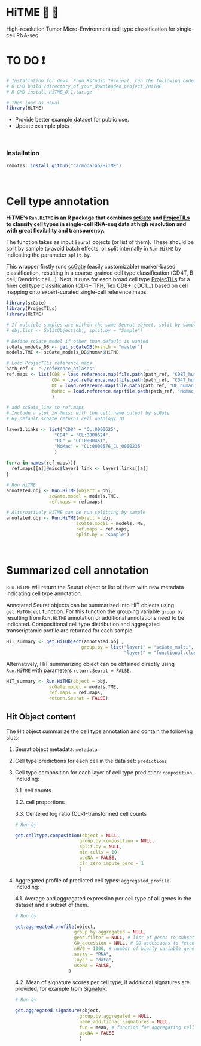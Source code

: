 # HiTME :dart: :facepunch:

High-resolution Tumor Micro-Environment cell type classification for single-cell RNA-seq

# TO DO ❗

``` r
# Installation for devs. From Rstudio Terminal, run the following code:
# R CMD build /directory_of_your_downloaded_project_/HiTME
# R CMD install HiTME_0.1.tar.gz

# Then load as usual
library(HiTME)
```

-   Provide better example dataset for public use.
-   Update example plots

<br>

### Installation

``` r
remotes::install_github("carmonalab/HiTME")
```

<br>

# Cell type annotation

**HiTME's `Run.HiTME` is an R package that combines [scGate](https://github.com/carmonalab/scGate) and [ProjecTILs](https://github.com/carmonalab/ProjecTILs) to classify cell types in single-cell RNA-seq data at high resolution and with great flexibility and transparency.**

The function takes as input `Seurat` objects (or list of them). These should be split by sample to avoid batch effects, or split internally in `Run.HitME` by indicating the parameter `split.by`.

This wrapper firstly runs [scGate](https://github.com/carmonalab/scGate) (easily customizable) marker-based classification, resulting in a coarse-grained cell type classification (CD4T, B cell, Dendritic cell...). Next, it runs for each broad cell type [ProjecTILs](https://github.com/carmonalab/ProjecTILs) for a finer cell type classification (CD4+ TFH, Tex CD8+, cDC1...) based on cell mapping onto expert-curated single-cell reference maps.

``` r
library(scGate)
library(ProjecTILs)
library(HiTME)

# If multiple samples are within the same Seurat object, split by sample.
# obj.list <- SplitObject(obj, split.by = "Sample")

# Define scGate model if other than default is wanted
scGate_models_DB <- get_scGateDB(branch = "master")
models.TME <- scGate_models_DB$human$HiTME

# Load ProjecTILs reference maps
path_ref <- "~/reference_atlases"
ref.maps <- list(CD8 = load.reference.map(file.path(path_ref, "CD8T_human_ref_v1.rds")),
                 CD4 = load.reference.map(file.path(path_ref, "CD4T_human_ref_v2.rds")),
                 DC = load.reference.map(file.path(path_ref, "DC_human_ref_v1.rds")),
                 MoMac = load.reference.map(file.path(path_ref, "MoMac_human_v1.rds"))
                 )

# add scGate_link to ref.maps
# Include a slot in @misc with the cell name output by scGate
# By default scGate returns cell ontology ID

layer1.links <- list("CD8" = "CL:0000625",
                  "CD4" = "CL:0000624",
                  "DC" = "CL:0000451",
                  "MoMac" = "CL:0000576_CL:0000235"
                  )
                  
for(a in names(ref.maps)){
  ref.maps[[a]]@misc$layer1_link <- layer1.links[[a]]
}

# Run HiTME
annotated.obj <- Run.HiTME(object = obj,
                scGate.model = models.TME,
                ref.maps = ref.maps)

# Alternatively HiTME can be run splitting by sample
annotated.obj <- Run.HiTME(object = obj,
                          scGate.model = models.TME,
                          ref.maps = ref.maps,
                          split.by = "sample")
```

<br>

# Summarized cell annotation

`Run.HiTME` will return the Seurat object or list of them with new metadata indicating cell type annotation.

Annotated Seurat objects can be summarized into HiT objects using `get.HiTObject` function. For this function the grouping variable `group.by` resulting from `Run.HiTME` annotation or additional annotations need to be indicated. Compositional cell type distribution and aggregated transcriptomic profile are returned for each sample.

``` r
HiT_summary <- get.HiTObject(annotated.obj ,
                            group.by = list("layer1" = "scGate_multi",
                                            "layer2" = "functional.cluster"))
```

Alternatively, HiT summarizing object can be obtained directly using `Run.HiTME` with parameters `return.Seurat = FALSE`.

``` r
HiT_summary <- Run.HiTME(object = obj,
                scGate.model = models.TME,
                ref.maps = ref.maps,
                return.Seurat = FALSE)
```

## Hit Object content

The Hit object summarize the cell type annotation and contain the following slots:

1.  Seurat object metadata: `metadata`

2.  Cell type predictions for each cell in the data set: `predictions`

3.  Cell type composition for each layer of cell type prediction: `composition`. Including:

    3.1.  cell counts 
    
    3.2.  cell proportions 
    
    3.3.  Centered log ratio (CLR)-transformed cell counts
    

    ``` r
    # Run by

    get.celltype.composition(object = NULL,
                            group.by.composition = NULL,
                            split.by = NULL,
                            min.cells = 10,
                            useNA = FALSE,
                            clr_zero_impute_perc = 1
                            )
    ```

4.  Aggregated profile of predicted cell types: `aggregated_profile`. Including:

    4.1. Average and aggregated expression per cell type of all genes in the dataset and a subset of them.

    ``` r
    # Run by

    get.aggregated.profile(object,
                          group.by.aggregated = NULL,
                          gene.filter = NULL, # list of genes to subset
                          GO_accession = NULL, # GO accessions to fetch for subsetting
                          nHVG = 1000, # number of highly variable genes to subset
                          assay = "RNA",
                          layer = "data",
                          useNA = FALSE,
                        )

    ```

    4.2. Mean of signature scores per cell type, if additional signatures are provided, for example from [SignatuR](https://github.com/carmonalab/SignatuR).

    ``` r
    # Run by

    get.aggregated.signature(object,
                            group.by.aggregated = NULL,
                            name.additional.signatures = NULL,
                            fun = mean, # function for aggregating cell-wise signature scores
                            useNA = FALSE
                            )
    ```
